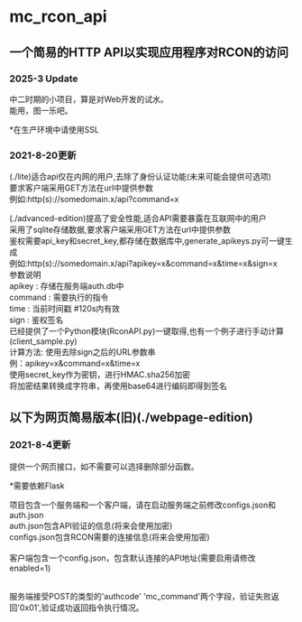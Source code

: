 # mc_rcon_api
## 一个简易的HTTP API以实现应用程序对RCON的访问

### 2025-3 Update

中二时期的小项目，算是对Web开发的试水。<br>
能用，图一乐吧。<br>

*在生产环境中请使用SSL<br>
### 2021-8-20更新<br>
(./lite)适合api仅在内网的用户,去除了身份认证功能(未来可能会提供可选项)<br>
要求客户端采用GET方法在url中提供参数<br>
例如:http(s)://somedomain.x/api?command=x<br>

(./advanced-edition)提高了安全性能,适合API需要暴露在互联网中的用户<br>
采用了sqlite存储数据,要求客户端采用GET方法在url中提供参数<br>
鉴权需要api_key和secret_key,都存储在数据库中,generate_apikeys.py可一键生成<br>
例如:http(s)://somedomain.x/api?apikey=x&command=x&time=x&sign=x<br>
参数说明<br>
apikey : 存储在服务端auth.db中<br>
command : 需要执行的指令<br>
time : 当前时间戳 #120s内有效<br>
sign : 鉴权签名<br>
    已经提供了一个Python模块(RconAPI.py)一键取得,也有一个例子进行手动计算(client_sample.py)<br>
    计算方法:  使用去除sign之后的URL参数串 <br>
    例：apikey=x&command=x&time=x<br>
    使用secret_key作为密钥，进行HMAC.sha256加密<br>
    将加密结果转换成字符串，再使用base64进行编码即得到签名<br>


## 以下为网页简易版本(旧)(./webpage-edition)
### 2021-8-4更新<br>
提供一个网页接口，如不需要可以选择删除部分函数。<br>

*需要依赖Flask<br>

项目包含一个服务端和一个客户端，请在启动服务端之前修改configs.json和auth.json<br>
auth.json包含API验证的信息(将来会使用加密)<br>
configs.json包含RCON需要的连接信息(将来会使用加密)<br>
<br>
客户端包含一个config.json，包含默认连接的API地址(需要启用请修改enabled=1)<br>

<br>服务端接受POST的类型的'authcode'   'mc_command'两个字段，验证失败返回'0x01',验证成功返回指令执行情况。
